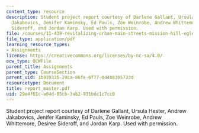 ```yaml
---
content_type: resource
description: Student project report courtesy of Darlene Gallant, Ursula Hester, Andrew
  Jakabovics, Jenifer Kaminsky, Ed Pauls, Zoe Weinrobe, Andrew Whittemore, Desiree
  Sideroff, and Jordan Karp. Used with permission.
file: /courses/11-439-revitalizing-urban-main-streets-mission-hill-egleston-square-boston-spring-2003/29e4f61ca04d05cb3ab2931bdc1c7cc0_report_master.pdf
file_type: application/pdf
learning_resource_types:
- Assignments
license: https://creativecommons.org/licenses/by-nc-sa/4.0/
ocw_type: OCWFile
parent_title: Assignments
parent_type: CourseSection
parent_uid: 1b939335-29ca-86fe-6f77-0d4b8305733d
resourcetype: Document
title: report_master.pdf
uid: 29e4f61c-a04d-05cb-3ab2-931bdc1c7cc0
---
```

Student project report courtesy of Darlene Gallant, Ursula Hester, Andrew Jakabovics, Jenifer Kaminsky, Ed Pauls, Zoe Weinrobe, Andrew Whittemore, Desiree Sideroff, and Jordan Karp. Used with permission.